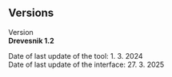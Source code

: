 ## Versions

Version<br>
**Drevesnik 1.2**

Date of last update of the tool: 1. 3. 2024<br>
Date of last update of the interface: 27. 3. 2025
